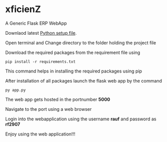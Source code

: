 # xficienZ
A Generic Flask ERP WebApp

Downlaod latest [Python setup file](https://www.python.org/downloads/).

Open terminal and Change directory to the folder holding the project file

Download the required packages from the requirement file using 
```
pip install -r requirements.txt
```
This command helps in installing the required packages using pip

After installation of all packages launch the flask web app by the command
```
py app.py
```
The web app gets hosted in the portnumber **5000**

Navigate to the port using a web browser

Login into the webapplication using the username **rauf** and password as **rf2907** 

Enjoy using the web application!!!

